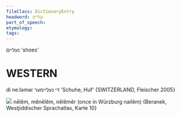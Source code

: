 ```yaml
---
fileClass: DictionaryEntry
headword: נעליים
part_of_speech: 
etymology: 
tags: 
---
```

נעליים
'shoes'

WESTERN
========

di neːləmər די נעליימער 'Schuhe, Huf' {SWITZERLAND, Fleischer 2005}

![](https://ia802902.us.archive.org/9/items/Yiddish-Dialect-Maps/Beranek_Karte_10.jpg)
nēlĕm, mĕnēlĕm, nēlĕmĕr (once in Würzburg nailĕm) {Beranek, Westjiddischer Sprachatlas, Karte 10}